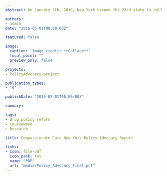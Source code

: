 ```yaml
---
abstract: On January 7th, 2016, New York became the 23rd state to roll out a medical marijuana program. The program's start has been underscored by a growing recognition about the lack of patient access and the state's lukewarm response to addressing the numerous barriers severely ill patients face in trying to access life-saving medicine. This report provides a systematic overview of the program's problems and an evaluation of possible solutions. The report also details the lack of systematic data on various aspects of the program, which poses a significant challenge to program assessment and policy recommendation. Our two main recommendations are the passage of four bills that would significantly improve patient access and a listing of data measure that would assist policymakers and advocates in generating solutions to various problems associated with the program.

authors:
- admin
date: "2016-05-01T00:00:00Z"

featured: false

image:
  caption: 'Image credit: **Collage**'
  focal_point: ""
  preview_only: false

projects:
- PolicyAdvocacy-project

publication_types:
- "0"

publishDate: "2016-05-01T00:00:00Z"

summary:  

tags:
- Drug policy reform
- Coursework
- Research

title: Compassionate Care New York Policy Advocacy Report

links:
- icon: file-pdf
  icon_pack: fas
  name: "PDF"
  url: "media/Policy_Advocacy_Final.pdf"
---
```

